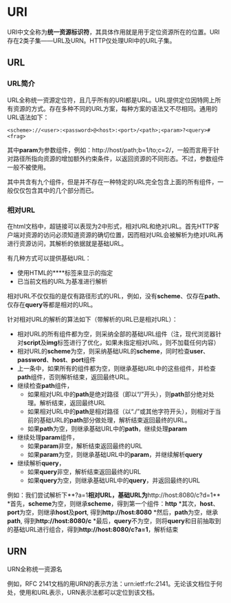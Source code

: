 # URI

URI中文全称为**统一资源标识符**，其具体作用就是用于定位资源所在的位置。URI存在2类子集——URL及URN。HTTP仅处理URI中的URL子集。

## URL

### URL简介

URL全称统一资源定位符，且几乎所有的URI都是URL。URL提供定位因特网上所有资源的方式。存在多种不同的URL方案，每种方案的语法又不尽相同。通用的URL语法如下：
    
    <scheme>://<user>:<password>@<host>:<port>/<path>;<param>?<query>#<frag>

其中**param**为参数组件，例如：http://host/path;b=1/to;c=2/，一般而言用于针对路径所指向资源的增加额外约束条件，以返回资源的不同形态。不过，参数组件一般不被使用。

其中共含有九个组件，但是并不存在一种特定的URL完全包含上面的所有组件，一般仅仅包含其中的几个部分而已。

### 相对URL

在html文档中，超链接可以表现为2中形式，相对URL和绝对URL。首先HTTP客户端对资源的访问必须知道资源的确切位置，因而相对URL会被解析为绝对URL再进行资源访问，其解析的依据就是基础URL。

有几种方式可以提供基础URL：

* 使用HTML的**<base>**标签来显示的指定
* 已当前文档的URL为基准进行解析

相对URL不仅仅指的是仅有路径形式的URL，例如，没有**scheme**、仅存在**path**、仅存在**query**等都是相对的URL。

针对相对URL的解析的算法如下（带解析的URL已是相对URL）：

* 相对URL的所有组件都为空，则采纳全部的基础URL组件（注，现代浏览器针对**script**及**img**标签进行了优化，如果未指定相对URL，则不加载任何内容）
* 相对URL的**scheme**为空，则采纳基础URL的**scheme**，同时检查**user**、**password**、**host**、**port**组件
* 上一条中，如果所有的组件都为空，则继承基础URL中的这些组件，并检查**path**组件，否则解析结束，返回最终URL。
* 继续检查**path**组件，
    * 如果相对URL中的**path**是绝对路径（即以“/”开头），则**path**部分绝对处理。解析结束，返回最终URL
    * 如果相对URL中的**path**是相对路径（以“./”或其他字符开头），则相对于当前的基础URL的**path**部分做处理，解析结束返回最终的URL。
    * 如果**path**为空，则继承基础URL中的**path**，继续处理**param**
* 继续处理**param**组件，
    * 如果**param**非空，解析结束返回最终的URL
    * 如果**param**为空，则继承基础URL中的**param**，并继续解析**query**
* 继续解析**query**，
    * 如果**query**非空，解析结束返回最终的URL
    * 如果**query**为空，则继承基础URL中的**query**，并返回最终的URL

例如：我们尝试解析下**?a=1**相对URL，基础URL为**http://host:8080/c?d=1**
*首先，**scheme**为空，则继承**scheme**，得到第一个组件：**http**
*其次，**host**、**port**为空，则继承**host**及**port**, 得到**http://host:8080**
*然后，**path**为空，继承**path**, 得到**http://host:8080/c**
*最后，**query**不为空，则将**query**和目前抽取到的基础URL进行组合，得到**http://host:8080/c?a=1**，解析结束



## URN

URN全称统一资源名

例如，RFC 2141文档的用URN的表示方法：urn:ietf:rfc:2141。无论该文档位于何处，使用和URL表示，URN表示法都可以定位到该文档。


